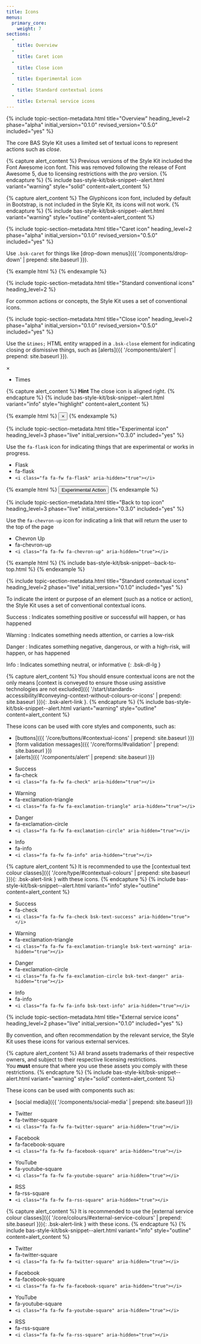 ```yaml
---
title: Icons
menus:
  primary_core:
    weight: 7
sections:
  -
    title: Overview
  -
    title: Caret icon
  -
    title: Close icon
  -
    title: Experimental icon
  -
    title: Standard contextual icons
  -
    title: External service icons
---
```


{% include topic-section-metadata.html
  title="Overview"
  heading_level=2
  phase="alpha"
  initial_version="0.1.0"
  revised_version="0.5.0"
  included="yes"
%}

The core BAS Style Kit uses a limited set of textual icons to represent actions such as <em>close</em>.

{% capture alert_content %}
Previous versions of the Style Kit included the Font Awesome icon font. This was removed following the release of Font
Awesome 5, due to licensing restrictions with the <em>pro</em> version.
{% endcapture %}
{% include bas-style-kit/bsk-snippet--alert.html
  variant="warning"
  style="solid"
  content=alert_content
%}

{% capture alert_content %}
The Glyphicons icon font, included by default in Bootstrap, is not included in the Style Kit, its icons will not work.
{% endcapture %}
{% include bas-style-kit/bsk-snippet--alert.html
  variant="warning"
  style="outline"
  content=alert_content
%}

{% include topic-section-metadata.html
  title="Caret icon"
  heading_level=2
  phase="alpha"
  initial_version="0.1.0"
  revised_version="0.5.0"
  included="yes"
%}

Use `.bsk-caret` for things like [drop-down menus]({{ '/components/drop-down' | prepend: site.baseurl }}).

{% example html %}
<span class="bsk-caret"></span>
{% endexample %}

{% include topic-section-metadata.html
  title="Standard conventional icons"
  heading_level=2
%}

For common actions or concepts, the Style Kit uses a set of conventional icons.

{% include topic-section-metadata.html
  title="Close icon"
  heading_level=2
  phase="alpha"
  initial_version="0.1.0"
  revised_version="0.5.0"
  included="yes"
%}

Use the `&times;` HTML entity wrapped in a `.bsk-close` element for indicating closing or dismissive things, such as
[alerts]({{ '/components/alert' | prepend: site.baseurl }}).

<div class="bsk-docs-icons-wrapper">
  <div class="bsk-row">
    <div class="bsk-col-12-md-3">
      <div class="bsk-docs-icon">&times;</div>
      <ul class="bsk-list-unstyled bsk-text-center bsk-docs-icons-details">
        <li>Times</li>
      </ul>
    </div>
  </div>
</div>

{% capture alert_content %}
**Hint** The close icon is aligned right.
{% endcapture %}
{% include bas-style-kit/bsk-snippet--alert.html
  variant="info"
  style="highlight"
  content=alert_content
%}

{% example html %}
<button type="button" class="bsk-close" aria-label="Close">&times;</button>
{% endexample %}

{% include topic-section-metadata.html
  title="Experimental icon"
  heading_level=3
  phase="live"
  initial_version="0.3.0"
  included="yes"
%}

Use the `fa-flask` icon for indicating things that are experimental or works in progress.

<div class="bsk-docs-icons-wrapper">
  <div class="bsk-row">
    <div class="bsk-col-12-md-3">
      <div class="bsk-docs-icon"><i class="fa fa-fw fa-4x fa-flask" aria-hidden="true"></i></div>
      <ul class="bsk-list-unstyled bsk-text-center bsk-docs-icons-details">
        <li>Flask</li>
        <li class="bsk-docs-icon-reference">fa-flask</li>
        <li><code>&lt;i class="fa fa-fw fa-flask" aria-hidden="true"&gt;&lt;/i&gt;</code></li>
      </ul>
    </div>
  </div>
</div>

{% example html %}
<button type="button" class="bsk-btn bsk-btn-experimental"><i class="fa fa-fw fa-flask" aria-hidden="true"></i> Experimental Action</button>
{% endexample %}

{% include topic-section-metadata.html
  title="Back to top icon"
  heading_level=3
  phase="live"
  initial_version="0.3.0"
  included="yes"
%}

Use the `fa-chevron-up` icon for indicating a link that will return the user to the top of the page

<div class="bsk-docs-icons-wrapper">
  <div class="bsk-row">
    <div class="bsk-col-12-md-3">
      <div class="bsk-docs-icon"><i class="fa fa-fw fa-4x fa-chevron-up" aria-hidden="true"></i></div>
      <ul class="bsk-list-unstyled bsk-text-center bsk-docs-icons-details">
        <li>Chevron Up</li>
        <li class="bsk-docs-icon-reference">fa-chevron-up</li>
        <li><code>&lt;i class="fa fa-fw fa-chevron-up" aria-hidden="true"&gt;&lt;/i&gt;</code></li>
      </ul>
    </div>
  </div>
</div>

{% example html %}
{% include bas-style-kit/bsk-snippet--back-to-top.html %}
{% endexample %}

{% include topic-section-metadata.html
  title="Standard contextual icons"
  heading_level=2
  phase="live"
  initial_version="0.1.0"
  included="yes"
%}

To indicate the intent or purpose of an element (such as a notice or action), the Style Kit uses a set of conventional
contextual icons.

Success
: Indicates something positive or successful will happen, or has happened

Warning
: Indicates something needs attention, or carries a low-risk

Danger
: Indicates something negative, dangerous, or with a high-risk, will happen, or has happened

Info
: Indicates something neutral, or informative
{: .bsk-dl-lg }

{% capture alert_content %}
You should ensure contextual icons are not the only means
 [context is conveyed to ensure those using assistive technologies are not excluded]({{ '/start/standards-accessibility/#conveying-context-without-colours-or-icons' | prepend: site.baseurl }}){: .bsk-alert-link }.
{% endcapture %}
{% include bas-style-kit/bsk-snippet--alert.html
  variant="warning"
  style="outline"
  content=alert_content
%}

These icons can be used with core styles and components, such as:

* [buttons]({{ '/core/buttons/#contextual-icons' | prepend: site.baseurl }})
* [form validation messages]({{ '/core/forms/#validation' | prepend: site.baseurl }})
* [alerts]({{ '/components/alert' | prepend: site.baseurl }})

<div class="bsk-docs-icons-wrapper">
  <div class="bsk-row">
    <div class="bsk-col-12-md-3">
      <div class="bsk-docs-icon"><i class="fa fa-fw fa-4x fa-check" aria-hidden="true"></i></div>
      <ul class="bsk-list-unstyled bsk-text-center bsk-docs-icons-details">
        <li>Success</li>
        <li class="bsk-docs-icon-reference">fa-check</li>
        <li><code>&lt;i class="fa fa-fw fa-check" aria-hidden="true"&gt;&lt;/i&gt;</code></li>
      </ul>
    </div>
    <div class="bsk-col-12-md-3">
      <div class="bsk-docs-icon"><i class="fa fa-fw fa-4x fa-exclamation-triangle" aria-hidden="true"></i></div>
      <ul class="bsk-list-unstyled bsk-text-center bsk-docs-icons-details">
        <li>Warning</li>
        <li class="bsk-docs-icon-reference">fa-exclamation-triangle</li>
        <li><code>&lt;i class="fa fa-fw fa-exclamation-triangle" aria-hidden="true"&gt;&lt;/i&gt;</code></li>
      </ul>
    </div>
    <div class="bsk-col-12-md-3">
      <div class="bsk-docs-icon"><i class="fa fa-fw fa-4x fa-exclamation-circle" aria-hidden="true"></i></div>
      <ul class="bsk-list-unstyled bsk-text-center bsk-docs-icons-details">
        <li>Danger</li>
        <li class="bsk-docs-icon-reference">fa-exclamation-circle</li>
        <li><code>&lt;i class="fa fa-fw fa-exclamation-circle" aria-hidden="true"&gt;&lt;/i&gt;</code></li>
      </ul>
    </div>
    <div class="bsk-col-12-md-3">
      <div class="bsk-docs-icon"><i class="fa fa-fw fa-4x fa-info" aria-hidden="true"></i></div>
      <ul class="bsk-list-unstyled bsk-text-center bsk-docs-icons-details">
        <li>Info</li>
        <li class="bsk-docs-icon-reference">fa-info</li>
        <li><code>&lt;i class="fa fa-fw fa-info" aria-hidden="true"&gt;&lt;/i&gt;</code></li>
      </ul>
    </div>
  </div>
</div>

{% capture alert_content %}
It is recommended to use the
[contextual text colour classes]({{ '/core/type/#contextual-colours' | prepend: site.baseurl }}){: .bsk-alert-link } with
these icons.
{% endcapture %}
{% include bas-style-kit/bsk-snippet--alert.html
  variant="info"
  style="outline"
  content=alert_content
%}

<div class="bsk-docs-icons-wrapper">
  <div class="bsk-row">
    <div class="bsk-col-12-md-3">
      <div class="bsk-docs-icon"><i class="fa fa-fw fa-4x fa-check bsk-text-success"
      aria-hidden="true"></i></div>
      <ul class="bsk-list-unstyled bsk-text-center bsk-docs-icons-details">
        <li>Success</li>
        <li class="bsk-docs-icon-reference">fa-check</li>
        <li><code>&lt;i class="fa fa-fw fa-check bsk-text-success" aria-hidden="true"&gt;&lt;/i&gt;</code></li>
      </ul>
    </div>
    <div class="bsk-col-12-md-3">
      <div class="bsk-docs-icon"><i class="fa fa-fw fa-4x fa-exclamation-triangle bsk-text-warning"
      aria-hidden="true"></i></div>
      <ul class="bsk-list-unstyled bsk-text-center bsk-docs-icons-details">
        <li>Warning</li>
        <li class="bsk-docs-icon-reference">fa-exclamation-triangle</li>
        <li><code>&lt;i class="fa fa-fw fa-exclamation-triangle bsk-text-warning" aria-hidden="true"&gt;&lt;/i&gt;</code></li>
      </ul>
    </div>
    <div class="bsk-col-12-md-3">
      <div class="bsk-docs-icon"><i class="fa fa-fw fa-4x fa-exclamation-circle bsk-text-danger"
      aria-hidden="true"></i></div>
      <ul class="bsk-list-unstyled bsk-text-center bsk-docs-icons-details">
        <li>Danger</li>
        <li class="bsk-docs-icon-reference">fa-exclamation-circle</li>
        <li><code>&lt;i class="fa fa-fw fa-exclamation-circle bsk-text-danger" aria-hidden="true"&gt;&lt;/i&gt;</code></li>
      </ul>
    </div>
    <div class="bsk-col-12-md-3">
      <div class="bsk-docs-icon"><i class="fa fa-fw fa-4x fa-info bsk-text-info"
      aria-hidden="true"></i></div>
      <ul class="bsk-list-unstyled bsk-text-center bsk-docs-icons-details">
        <li>Info</li>
        <li class="bsk-docs-icon-reference">fa-info</li>
        <li><code>&lt;i class="fa fa-fw fa-info bsk-text-info" aria-hidden="true"&gt;&lt;/i&gt;</code></li>
      </ul>
    </div>
  </div>
</div>

{% include topic-section-metadata.html
  title="External service icons"
  heading_level=2
  phase="live"
  initial_version="0.1.0"
  included="yes"
%}

By convention, and often recommendation by the relevant service, the Style Kit uses these icons for various external
services.

{% capture alert_content %}
All brand assets trademarks of their respective owners, and subject to their respective licensing restrictions. <br />
You **must** ensure that where you use these assets you comply with these restrictions.
{% endcapture %}
{% include bas-style-kit/bsk-snippet--alert.html
  variant="warning"
  style="solid"
  content=alert_content
%}

These icons can be used with components such as:

* [social media]({{ '/components/social-media' | prepend: site.baseurl }})

<div class="bsk-docs-icons-wrapper">
  <div class="bsk-row">
    <div class="bsk-col-12-md-3">
      <div class="bsk-docs-icon"><i class="fa fa-fw fa-4x fa-twitter-square" aria-hidden="true"></i></div>
      <ul class="bsk-list-unstyled bsk-text-center bsk-docs-icons-details">
        <li>Twitter</li>
        <li class="bsk-docs-icon-reference">fa-twitter-square</li>
        <li><code>&lt;i class="fa fa-fw fa-twitter-square" aria-hidden="true"&gt;&lt;/i&gt;</code></li>
      </ul>
    </div>
    <div class="bsk-col-12-md-3">
      <div class="bsk-docs-icon"><i class="fa fa-fw fa-4x fa-facebook-square" aria-hidden="true"></i></div>
      <ul class="bsk-list-unstyled bsk-text-center bsk-docs-icons-details">
        <li>Facebook</li>
        <li class="bsk-docs-icon-reference">fa-facebook-square</li>
        <li><code>&lt;i class="fa fa-fw fa-facebook-square" aria-hidden="true"&gt;&lt;/i&gt;</code></li>
      </ul>
    </div>
    <div class="bsk-col-12-md-3">
      <div class="bsk-docs-icon"><i class="fa fa-fw fa-4x fa-youtube-square" aria-hidden="true"></i></div>
      <ul class="bsk-list-unstyled bsk-text-center bsk-docs-icons-details">
        <li>YouTube</li>
        <li class="bsk-docs-icon-reference">fa-youtube-square</li>
        <li><code>&lt;i class="fa fa-fw fa-youtube-square" aria-hidden="true"&gt;&lt;/i&gt;</code></li>
      </ul>
    </div>
    <div class="bsk-col-12-md-3">
      <div class="bsk-docs-icon"><i class="fa fa-fw fa-4x fa-rss-square"
      aria-hidden="true"></i></div>
      <ul class="bsk-list-unstyled bsk-text-center bsk-docs-icons-details">
        <li>RSS</li>
        <li class="bsk-docs-icon-reference">fa-rss-square</li>
        <li><code>&lt;i class="fa fa-fw fa-rss-square" aria-hidden="true"&gt;&lt;/i&gt;</code></li>
      </ul>
    </div>
  </div>
</div>

{% capture alert_content %}
It is recommended to use the
[external service colour classes]({{ '/core/colours/#external-service-colours' | prepend: site.baseurl }}){: .bsk-alert-link }
with these icons.
{% endcapture %}
{% include bas-style-kit/bsk-snippet--alert.html
  variant="info"
  style="outline"
  content=alert_content
%}

<div class="bsk-docs-icons-wrapper">
  <div class="bsk-row">
    <div class="bsk-col-12-md-3">
      <div class="bsk-docs-icon bsk-social-media-static bsk-twitter">
        <i class="fa fa-fw fa-4x fa-twitter-square bsk-twitter" aria-hidden="true"></i>
      </div>
      <ul class="bsk-list-unstyled bsk-text-center bsk-docs-icons-details">
        <li>Twitter</li>
        <li class="bsk-docs-icon-reference">fa-twitter-square</li>
        <li><code>&lt;i class="fa fa-fw fa-twitter-square" aria-hidden="true"&gt;&lt;/i&gt;</code></li>
      </ul>
    </div>
    <div class="bsk-col-12-md-3">
      <div class="bsk-docs-icon bsk-social-media-static bsk-facebook">
        <i class="fa fa-fw fa-4x fa-facebook-square" aria-hidden="true"></i>
      </div>
      <ul class="bsk-list-unstyled bsk-text-center bsk-docs-icons-details">
        <li>Facebook</li>
        <li class="bsk-docs-icon-reference">fa-facebook-square</li>
        <li><code>&lt;i class="fa fa-fw fa-facebook-square" aria-hidden="true"&gt;&lt;/i&gt;</code></li>
      </ul>
    </div>
    <div class="bsk-col-12-md-3">
      <div class="bsk-docs-icon bsk-social-media-static bsk-youtube">
        <i class="fa fa-fw fa-4x fa-youtube-square" aria-hidden="true"></i>
      </div>
      <ul class="bsk-list-unstyled bsk-text-center bsk-docs-icons-details">
        <li>YouTube</li>
        <li class="bsk-docs-icon-reference">fa-youtube-square</li>
        <li><code>&lt;i class="fa fa-fw fa-youtube-square" aria-hidden="true"&gt;&lt;/i&gt;</code></li>
      </ul>
    </div>
    <div class="bsk-col-12-md-3">
      <div class="bsk-docs-icon bsk-social-media-static bsk-rss">
        <i class="fa fa-fw fa-4x fa-rss-square" aria-hidden="true"></i>
      </div>
      <ul class="bsk-list-unstyled bsk-text-center bsk-docs-icons-details">
        <li>RSS</li>
        <li class="bsk-docs-icon-reference">fa-rss-square</li>
        <li><code>&lt;i class="fa fa-fw fa-rss-square" aria-hidden="true"&gt;&lt;/i&gt;</code></li>
      </ul>
    </div>
  </div>
</div>
